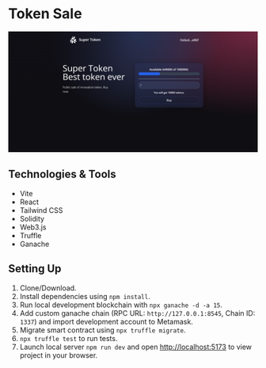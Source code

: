 # Token Sale
<img src="screenshots/sale.png" alt="Sale page" width=800 />

## Technologies & Tools
- Vite
- React
- Tailwind CSS
- Solidity
- Web3.js
- Truffle
- Ganache

## Setting Up
1. Clone/Download.
2. Install dependencies using `npm install`.
3. Run local development blockchain with `npx ganache -d -a 15`.
4. Add custom ganache chain (RPC URL: `http://127.0.0.1:8545`, Chain ID: `1337`) and import development account to Metamask.
5. Migrate smart contract using `npx truffle migrate`.
6. `npx truffle test` to run tests.
7. Launch local server `npm run dev` and open [http://localhost:5173](http://localhost:5173) to view project in your browser.